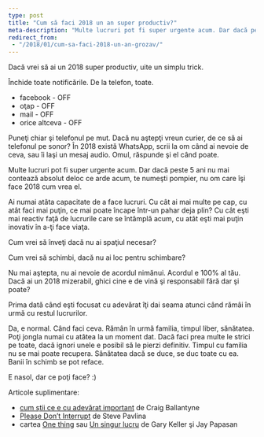 ```yaml
---
type: post
title: "Cum să faci 2018 un an super productiv?"
meta-description: "Multe lucruri pot fi super urgente acum. Dar dacă peste 5 ani nu mai contează absolut deloc ce arde acum, te numeşti pompier, nu om care îşi face 2018 cum vrea el."
redirect_from:
 - "/2018/01/cum-sa-faci-2018-un-an-grozav/"
---
```


Dacă vrei să ai un 2018 super productiv, uite un simplu trick.

Închide toate notificările. De la telefon, toate.
 * facebook - OFF
 * oţap - OFF
 * mail - OFF
 * orice altceva - OFF

Puneţi chiar şi telefonul pe mut. Dacă nu aştepţi vreun curier, de ce să ai telefonul pe sonor? În 2018 există WhatsApp, scrii la om când ai nevoie de ceva, sau îi laşi un mesaj audio. Omul, răspunde şi el când poate.

Multe lucruri pot fi super urgente acum. Dar dacă peste 5 ani nu mai contează absolut deloc ce arde acum, te numeşti pompier, nu om care îşi face 2018 cum vrea el.

Ai numai atâta capacitate de a face lucruri. Cu cât ai mai multe pe cap, cu atât faci mai puţin, ce mai poate încape într-un pahar deja plin? Cu cât eşti mai reactiv faţă de lucrurile care se întâmplă acum, cu atât eşti mai puţin inovativ în a-ţi face viaţa.

Cum vrei să înveţi dacă nu ai spaţiul necesar?

Cum vrei să schimbi, dacă nu ai loc pentru schimbare?

Nu mai aştepta, nu ai nevoie de acordul nimănui. Acordul e 100% al tău. Dacă ai un 2018 mizerabil, ghici cine e de vină şi responsabil fără dar şi poate?

Prima dată când eşti focusat cu adevărat îţi dai seama atunci când rămâi în urmă cu restul lucrurilor.

Da, e normal. Când faci ceva. Rămân în urmă familia, timpul liber, sănătatea. Poţi jongla numai cu atâtea la un moment dat. Dacă faci prea multe le strici pe toate, dacă ignori unele e posibil să le pierzi definitiv. Timpul cu familia nu se mai poate recupera. Sănătatea dacă se duce, se duc toate cu ea. Banii în schimb se pot reface.

E nasol, dar ce poţi face? :)

Articole suplimentare:
 * [cum ştii ce e cu adevărat important](https://www.huffingtonpost.com/craig-ballantyne/identifying-what-really-m_b_11298464.html) de Craig Ballantyne
 * [Please Don’t Interrupt](https://www.stevepavlina.com/blog/2013/01/please-dont-interrupt/) de Steve Pavlina
 * cartea [One thing](https://www.amazon.com/ONE-Thing-Surprisingly-Extraordinary-Results/dp/1885167776) sau [Un singur lucru](http://www.elefant.ro/carti/carte/self-help/dezvoltare-personala/un-singur-lucru-adevarul-neasteptat-de-simplu-de-la-baza-oricarei-reusite-235878.html) de Gary Keller şi Jay Papasan

